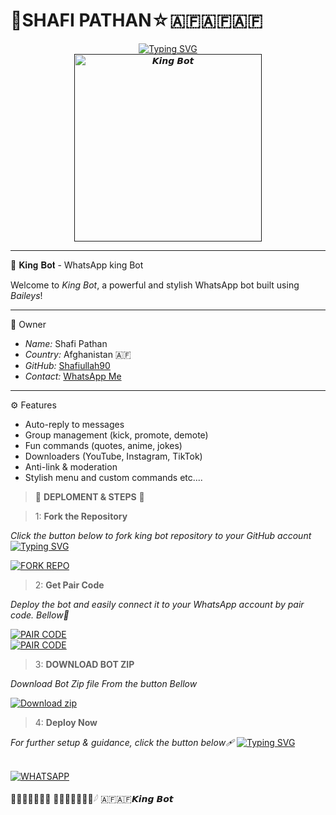 # 🌌SHAFI PATHAN☆🇦🇫🇦🇫🇦🇫

<div align="center"> 
  <a href="https://git.io/typing-svg"> 
    <img src="https://readme-typing-svg.demolab.com?font=Rockwell&size=50&pause=1000&color=33ff00&center=true&width=910&height=100&lines=KING-BOT;Multi+Device+Whatsapp+Bot;Made+By+SHAFI" alt="Typing SVG" />
  </a> 
</div> 
<div align="center"> 
  <a href=""> 
    <img src="https://litter.catbox.moe/oazsz2gaqxd3woph.jpg" alt="𝙆𝙞𝙣𝙜 𝘽𝙤𝙩" height="300"> 
  </a> 
</div>

---
🤖 𝐊𝐢𝐧𝐠 𝐁𝐨𝐭 - WhatsApp king Bot

Welcome to *King Bot*, a powerful and stylish WhatsApp bot built using *Baileys*!

---

👑 Owner  
- *Name:* Shafi Pathan  
- *Country:* Afghanistan 🇦🇫 
- *GitHub:* [Shafiullah90](https://github.com/Shafiullah90)  
- *Contact:* [WhatsApp Me](https://wa.me/66620925025)

---

⚙️ Features
- Auto-reply to messages  
- Group management (kick, promote, demote)  
- Fun commands (quotes, anime, jokes)  
- Downloaders (YouTube, Instagram, TikTok)  
- Anti-link & moderation  
- Stylish menu and custom commands etc....



>  🌌 **DEPLOMENT & STEPS** 🌌

> 1:  **Fork the Repository**

_Click the button below to fork king bot repository to your GitHub account_
[![Typing SVG](https://readme-typing-svg.demolab.com/?lines=Tap+fork+button+Bellow+To+Fork;king+bot+REPO+On+Github)](https://git.io/typing-svg)
> <div align="left">
  <a href="https://github.com/Shafiullah90/king-bot/fork">
    <img src="https://img.shields.io/badge/Fork%20Repo-100000?style=for-the-badge&logo=scan&logoColor=white&labelColor=darkblue&color=darkblue" alt="FORK REPO"/>
  </a>
</div>

> 2:  **Get Pair Code**

_Deploy the bot and easily connect it to your WhatsApp account by pair code. Bellow🥈_

<div align="left">
  <a href="https://knight-bot-paircode.onrender.com/" target="_blank">
    <img src="https://img.shields.io/badge/GET%20PAIR%20CODE-Server%20One-green?style=for-the-badge" alt="PAIR CODE"/>
  </a>
</div>

<div align="left">
  <a href="https://mypair-bwpi.onrender.com/" target="_blank">
    <img src="https://img.shields.io/badge/GET%20PAIR%20CODE-Server%20Two-darkgreen?style=for-the-badge" alt="PAIR CODE"/>
  </a>
</div>

> 3: **DOWNLOAD BOT ZIP**

_Download Bot Zip file From the button Bellow_
<p align="left">
    <a href="[https://github.com/Shafiullah90/Shafi-king-bot.git]()" target="_blank">
        <img alt="Download zip" src="https://img.shields.io/badge/Download Zip-100000?style=for-the-badge&logo=scan&logoColor=white&labelColor=darkorange&color=purple"/>
    </a>
</p>


> 4:  **Deploy Now**

_For further setup & guidance, click the button below🩹_
[![Typing SVG](https://readme-typing-svg.demolab.com/?lines=Watch+The+Deployment+Tutorials;Bellow+For+FreePanel+Deployments)](https://git.io/typing-svg)


  </a>
<br>
  <a href="https://chat.whatsapp.com/CyW9l0g2CiRGmdB0kUGdQd">
    <img src="https://img.shields.io/badge/Join%20WhatsApp-25D366?style=for-the-badge&logo=whatsapp&logoColor=darkgreen" alt="WHATSAPP"/>
  </a>
</div>

 𓆩᪳𝐒𝐇𝐀𝐅𝐈 𝐏𝐀𝐓𝐇𝐀𝐍᪳𓆪 🇦🇫🇦🇫𝙆𝙞𝙣𝙜 𝘽𝙤𝙩
